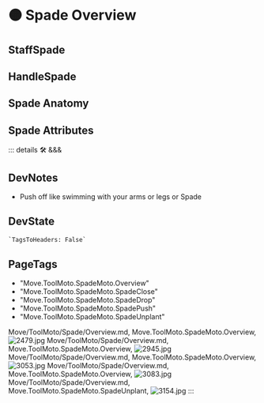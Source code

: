 
# 🟠 <move>Spade Overview</move>

## StaffSpade

## HandleSpade

## Spade Anatomy

## Spade Attributes

::: details 🛠 <dev>&&&</dev>

## DevNotes

- Push off like swimming with your arms or legs or Spade

## DevState

```py
`TagsToHeaders: False`
```

<h2>PageTags</h2>

- "Move.ToolMoto.SpadeMoto.Overview"
- "Move.ToolMoto.SpadeMoto.SpadeClose"
- "Move.ToolMoto.SpadeMoto.SpadeDrop"
- "Move.ToolMoto.SpadeMoto.SpadePush"
- "Move.ToolMoto.SpadeMoto.SpadeUnplant"

Move/ToolMoto/Spade/Overview.md, <dev>Move.ToolMoto.SpadeMoto.Overview</dev>, ![2479.jpg](/PaperPhoto/2479.jpg)
Move/ToolMoto/Spade/Overview.md, <dev>Move.ToolMoto.SpadeMoto.Overview</dev>, ![2945.jpg](/PaperPhoto/2945.jpg)
Move/ToolMoto/Spade/Overview.md, <dev>Move.ToolMoto.SpadeMoto.Overview</dev>, ![3053.jpg](/PaperPhoto/3053.jpg)
Move/ToolMoto/Spade/Overview.md, <dev>Move.ToolMoto.SpadeMoto.Overview</dev>, ![3083.jpg](/PaperPhoto/3083.jpg)
Move/ToolMoto/Spade/Overview.md, <dev>Move.ToolMoto.SpadeMoto.SpadeUnplant</dev>, ![3154.jpg](/PaperPhoto/3154.jpg)
:::
